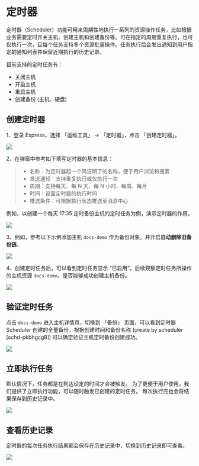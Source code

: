 ---
---

# 定时器

定时器（Scheduler）功能可用来周期性地执行一系列的资源操作任务，比如根据业务需要定时开关主机、创建主机和创建备份等。可在指定的周期重复执行，也可仅执行一次，且每个任务支持多个资源批量操作。任务执行后会发出通知到用户指定的通知列表并保留近期执行的历史记录。

目前支持的定时任务有：


- 关闭主机
- 开启主机
- 重启主机
- 创建备份 (主机、硬盘)


## 创建定时器

1、登录 Express，选择 「运维工具」 → 「定时器」，点击 「创建定时器」。

![](https://pek3b.qingstor.com/kubesphere-docs/png/20190525172529.png)

2、在弹窗中参考如下填写定时器的基本信息：


> - 名称：为定时器起一个简洁明了的名称，便于用户浏览和搜索
> - 发送通知：支持重复执行或仅执行一次
> - 周期：支持每天、每 N 天、每 N 小时、每周、每月
> - 时间：设置定时器的执行时间
> - 推送条件：可根据执行状态推送至消息中心


例如，以创建一个每天 17:35 定时备份主机的定时任务为例，演示定时器的作用。

![](https://pek3b.qingstor.com/kubesphere-docs/png/20190415141800.png)

3、例如，参考以下示例添加主机 `docs-demo` 作为备份对象，并开启**自动删除旧备份链**。

![](https://pek3b.qingstor.com/kubesphere-docs/png/20190525172910.png)

4、创建定时任务后，可以看到定时任务显示 “已启用”，后续观察定时任务所操作的主机资源 `docs-demo`，是否能够成功创建主机备份。

![](https://pek3b.qingstor.com/kubesphere-docs/png/20190525173458.png)

## 验证定时任务

点击 `docs-demo` 进入主机详情页，切换到 「备份」 页面，可以看到定时器 Scheduler 创建的全量备份，根据创建时间和备份名称 (create by scheduler [schd-pkbhgcg8]) 可以确定验证主机定时备份创建成功。

![](https://pek3b.qingstor.com/kubesphere-docs/png/20190415165216.png)

## 立即执行任务

默认情况下，任务都是在到达设定的时间才会被触发。 为了更便于用户使用，我们提供了立即执行功能，可以随时触发已创建的定时任务。 每次执行完也会将结果保存到历史记录中。

![](https://pek3b.qingstor.com/kubesphere-docs/png/20190415170110.png)

## 查看历史记录

定时器的每次任务执行结果都会保存在历史记录中，切换到历史记录即可查看。

![](https://pek3b.qingstor.com/kubesphere-docs/png/20190415170147.png)